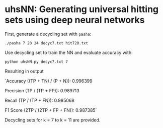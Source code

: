 # uhsNN: Generating universal hitting sets using deep neural networks

First, generate a decycling set with `pasha`:

`./pasha 7 20 24 decyc7.txt hit720.txt`

Use decycling set to train the NN and evaluate accuracy with:

`python uhsNN.py decyc7.txt 7`

Resulting in output

`Accuracy ((TP + TN) / (P + N)): 0.996399

Precision (TP / (TP + FP)): 0.989713

Recall (TP / (TP + FN)): 0.985068

F1 Score (2TP / (2TP + FP + FN)): 0.987385`

Decycling sets for k = 7 to k = 11 are provided.



